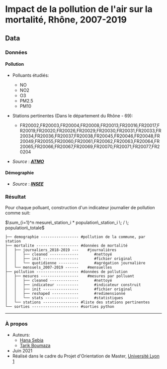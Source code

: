 # Impact de la pollution de l'air sur la mortalité, Rhône, 2007-2019

## Data

### Données

#### Pollution

- Polluants étudiés:
  - NO
  - NO2
  - O3
  - PM2.5
  - PM10

- Stations pertinentes (Dans le département du Rhône - 69):
  - FR20002,FR20003,FR20004,FR20008,FR20013,FR20016,FR20017,FR20019,FR20020,FR20026,FR20029,FR20030,FR20031,FR20033,FR20034,FR20036,FR20037,FR20038,FR20045,FR20046,FR20048,FR20049,FR20055,FR20060,FR20061,FR20062,FR20063,FR20064,FR20065,FR20066,FR20067,FR20069,FR20070,FR20071,FR20077,FR20204


- *Source* : [***ATMO***](https://api.atmo-aura.fr/documentation)

#### Démographie

- *Source* : [***INSEE***](https://www.insee.fr/fr/statistiques/fichier/4989724/ensemble.pdf)


### Résultat

Pour chaque polluant, construction d'un indicateur journalier de pollution comme suit:

$\sum_{i=1}^n mesure\_station_i * population\_station_i \; / \; population\_totale$


```
├── demographie ----------------- #pollution de la commune, par station 
├── mortalite ------------------- #données de mortalité
│   ├── journaliers_2018-2019 ---    #journalières
│   │   ├── cleaned -------------       #nettoyé
│   │   ├── init ----------------       #fichier original
│   │   └── quotidienne ---------       #agrégation journalière
│   └── mensuels_2007-2019 ------    #mensuelles
├── pollution ------------------- #données de pollution 
│   ├── mesures -----------------    #mesures par polluant
│   │   ├── cleaned -------------       #nettoyé
│   │   ├── indicateur ----------       #indicateur construit
│   │   ├── init ----------------       #fichier original
│   │   ├── reshaped ------------       #redimensionné
│   │   └── stats ---------------       #statistiques
│   └── stations ---------------- #liste des stations pertinentes
└── sorties --------------------- #sorties python

```



---------------------------

### À propos

- Auteurs:
  - [Hana Sebia](mailto:hana.sebia@etu.univ-lyon1.fr)
  - [Tarik Boumaza](mailto:tarik.boumaza@etu.univ-lyon1.fr)
- Juin 2021
- Réalisé dans le cadre du Projet d'Orientation de Master, [Université Lyon 1](https://www.univ-lyon1.fr/)